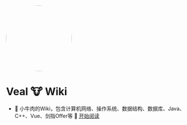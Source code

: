 <img width="180px" style="border-radius: 50%" bor src="https://nodejsred.oss-cn-shanghai.aliyuncs.com/nodejs_roadmap-logo.jpeg?x-oss-process=style/may">
 
# Veal 🐮 Wiki
 
- 💖 小牛肉的Wiki，包含计算机网络、操作系统、数据结构、数据库、Java、C++、Vue、剑指Offer等 💖 
[开始阅读](README.md)
